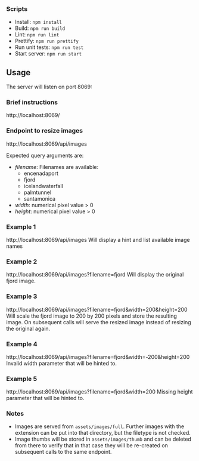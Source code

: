 ### Scripts
- Install: ```npm install```
- Build: ```npm run build```
- Lint: ```npm run lint```
- Prettify: ```npm run prettify```
- Run unit tests: ```npm run test```
- Start server: ```npm run start```

## Usage
The server will listen on port 8069:

### Brief instructions
http://localhost:8069/

### Endpoint to resize images
http://localhost:8069/api/images

Expected query arguments are:
- _filename_: Filenames are available:
  - encenadaport
  - fjord
  - icelandwaterfall
  - palmtunnel
  - santamonica
- _width_: numerical pixel value > 0
- _height_: numerical pixel value > 0

### Example 1
http://localhost:8069/api/images
Will display a hint and list available image names

### Example 2
http://localhost:8069/api/images?filename=fjord
Will display the original fjord image.

### Example 3
http://localhost:8069/api/images?filename=fjord&width=200&height=200
Will scale the fjord image to 200 by 200 pixels and store the resulting image.
On subsequent calls will serve the resized image instead of resizing the
original again.

### Example 4
http://localhost:8069/api/images?filename=fjord&width=-200&height=200
Invalid width parameter that will be hinted to.

### Example 5
http://localhost:8069/api/images?filename=fjord&width=200
Missing height parameter that will be hinted to.

### Notes
- Images are served from `assets/images/full`. Further images with the extension
  can be put into that directory, but the filetype is not checked.
- Image thumbs will be stored in `assets/images/thumb` and can be deleted from
  there to verify that in that case they will be re-created on subsequent calls
  to the same endpoint.
